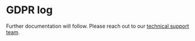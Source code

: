# GDPR log

Further documentation will follow. Please reach out to our [technical support team](mailto:technicalsupport@loyjoy.com).
